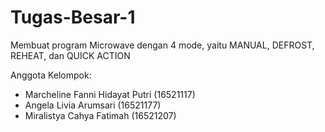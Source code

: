 # Tugas-Besar-1
Membuat program Microwave dengan 4 mode, yaitu MANUAL, DEFROST, REHEAT, dan QUICK ACTION

Anggota Kelompok:
- Marcheline Fanni Hidayat Putri (16521117)
- Angela Livia Arumsari (16521177)
- Miralistya Cahya Fatimah (16521207)

